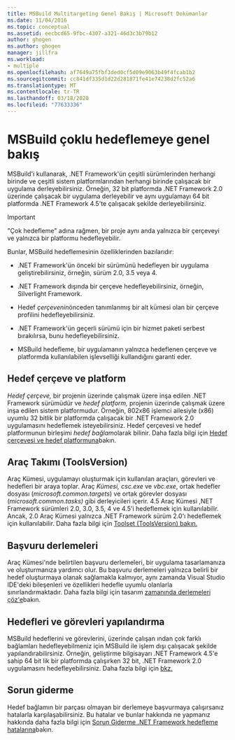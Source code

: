 ```yaml
---
title: MSBuild Multitargeting Genel Bakış | Microsoft Dokümanlar
ms.date: 11/04/2016
ms.topic: conceptual
ms.assetid: eecbcd65-9fbc-4307-a321-46d3c3b79b12
author: ghogen
ms.author: ghogen
manager: jillfra
ms.workload:
- multiple
ms.openlocfilehash: af7649a75fbf3ded0cf5d09e9063b49f4fcab1b2
ms.sourcegitcommit: cc841df335d1d22d281871fe41e74238d2fc52a6
ms.translationtype: MT
ms.contentlocale: tr-TR
ms.lasthandoff: 03/18/2020
ms.locfileid: "77633336"
---
```

# <a name="msbuild-multitargeting-overview"></a>MSBuild çoklu hedeflemeye genel bakış

MSBuild'i kullanarak, .NET Framework'ün çeşitli sürümlerinden herhangi birinde ve çeşitli sistem platformlarından herhangi birinde çalışacak bir uygulama derleyebilirsiniz. Örneğin, 32 bit platformda .NET Framework 2.0 üzerinde çalışacak bir uygulama derleyebilir ve aynı uygulamayı 64 bit platformda .NET Framework 4.5'te çalışacak şekilde derleyebilirsiniz.

> [!IMPORTANT]
> "Çok hedefleme" adına rağmen, bir proje aynı anda yalnızca bir çerçeveyi ve yalnızca bir platformu hedefleyebilir.

 Bunlar, MSBuild hedeflemesinin özelliklerinden bazılarıdır:

- .NET Framework'ün önceki bir sürümünü hedefleyen bir uygulama geliştirebilirsiniz, örneğin, sürüm 2.0, 3.5 veya 4.

- .NET Framework dışında bir çerçeve hedefleyebilirsiniz, örneğin, Silverlight Framework.

- Hedef *çerçevenin*önceden tanımlanmış bir alt kümesi olan bir çerçeve profilini hedefleyebilirsiniz.

- .NET Framework'ün geçerli sürümü için bir hizmet paketi serbest bırakılırsa, bunu hedefleyebilirsiniz.

- MSBuild hedefleme, bir uygulamanın yalnızca hedeflenen çerçeve ve platformda kullanılabilen işlevselliği kullandığını garanti eder.

## <a name="target-framework-and-platform"></a>Hedef çerçeve ve platform

 *Hedef çerçeve,* bir projenin üzerinde çalışmak üzere inşa edilen .NET Framework sürümüdür ve *hedef platform,* projenin üzerinde çalışmak üzere inşa edilen sistem platformudur.  Örneğin, 802x86 işlemci ailesiyle (x86) uyumlu 32 bitlik bir platformda çalışacak bir .NET Framework 2.0 uygulamasını hedeflemek isteyebilirsiniz. Hedef çerçevesi ve hedef platformunun birleşimi *hedef bağlam*olarak bilinir. Daha fazla bilgi için [Hedef çerçevesi ve hedef platformuna](../msbuild/msbuild-target-framework-and-target-platform.md)bakın.

## <a name="toolset-toolsversion"></a>Araç Takımı (ToolsVersion)

 Araç Kümesi, uygulamayı oluşturmak için kullanılan araçları, görevleri ve hedefleri bir araya toplar. Araç *Kümesi, csc.exe* ve *vbc.exe*, ortak hedefler dosyası (*microsoft.common.targets*) ve ortak görevler dosyası (*microsoft.common.tasks)* gibi derleyicileri içerir. 4.5 Araç Kümesi ,NET Framework sürümleri 2.0, 3.0, 3.5, 4 ve 4.5'i hedeflemek için kullanılabilir. Ancak, 2.0 Araç Kümesi yalnızca .NET Framework sürüm 2.0'ı hedeflemek için kullanılabilir. Daha fazla bilgi için [Toolset (ToolsVersion) bakın.](../msbuild/msbuild-toolset-toolsversion.md)

## <a name="reference-assemblies"></a>Başvuru derlemeleri

 Araç Kümesi'nde belirtilen başvuru derlemeleri, bir uygulama tasarlamanıza ve oluşturmanıza yardımcı olur. Bu başvuru derlemeleri yalnızca belirli bir hedef oluşturmaya olanak sağlamakla kalmıyor, aynı zamanda Visual Studio IDE'deki bileşenleri ve özellikleri hedefle uyumlu olanlarla sınırlandırmaktadır. Daha fazla bilgi için tasarım [zamanında derlemeleri çöz'e](../msbuild/resolving-assemblies-at-design-time.md)bakın.

## <a name="configure-targets-and-tasks"></a>Hedefleri ve görevleri yapılandırma

 MSBuild hedeflerini ve görevlerini, üzerinde çalışan ından çok farklı bağlamları hedefleyebilmeniz için MSBuild ile işlem dışı çalışacak şekilde yapılandırabilirsiniz.  Örneğin, geliştirme bilgisayarı .NET Framework 4.5'e sahip 64 bit lik bir platformda çalışırken 32 bit, .NET Framework 2.0 uygulamasını hedefleyebilirsiniz. Daha fazla bilgi için [bkz.](../msbuild/configuring-targets-and-tasks.md)

## <a name="troubleshooting"></a>Sorun giderme

 Hedef bağlamın bir parçası olmayan bir derlemeye başvurmaya çalışırsanız hatalarla karşılaşabilirsiniz. Bu hatalar ve bunlar hakkında ne yapmanız hakkında daha fazla bilgi için [Sorun Giderme .NET Framework hedefleme hatalarına](../msbuild/troubleshooting-dotnet-framework-targeting-errors.md)bakın.
